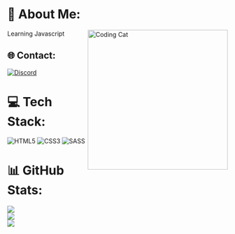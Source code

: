 # 💫 About Me:
Learning Javascript
<img src="https://c.tenor.com/G8F8DlwfCbQAAAAC/tenor.gif" width="320" alt="Coding Cat" align="right">

## 🌐 Contact:
[![Discord](https://img.shields.io/badge/Discord-%237289DA.svg?logo=discord&logoColor=white)](https://discord.com/users/574294846592909332) 

# 💻 Tech Stack:
![HTML5](https://img.shields.io/badge/html5-%23E34F26.svg?style=for-the-badge&logo=html5&logoColor=white) ![CSS3](https://img.shields.io/badge/css3-%231572B6.svg?style=for-the-badge&logo=css3&logoColor=white) ![SASS](https://img.shields.io/badge/SASS-hotpink.svg?style=for-the-badge&logo=SASS&logoColor=white)
# 📊 GitHub Stats:
![](https://github-readme-stats.vercel.app/api?username=thorocket&theme=dark&hide_border=true&include_all_commits=false&count_private=false)<br/>
![](https://github-readme-streak-stats.herokuapp.com/?user=thorocket&theme=dark&hide_border=true)<br/>
![](https://github-readme-stats.vercel.app/api/top-langs/?username=thorocket&theme=dark&hide_border=true&include_all_commits=false&count_private=false&layout=compact)

<!-- Proudly created with GPRM ( https://gprm.itsvg.in ) -->
